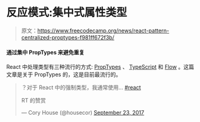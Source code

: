 # 反应模式:集中式属性类型

> 原文：<https://www.freecodecamp.org/news/react-pattern-centralized-proptypes-f981ff672f3b/>

#### 通过集中 PropTypes 来避免重复

React 中处理类型有三种流行的方式: [PropTypes](https://reactjs.org/docs/typechecking-with-proptypes.html) 、 [TypeScript](http://typescriptlang.org) 和 [Flow](http://flowtype.org/) 。这篇文章是关于 PropTypes 的，这是目前最流行的。

> ？对于 React 中的强制类型，我通常使用... [#react](https://twitter.com/hashtag/react?src=hash&ref_src=twsrc%5Etfw)
> 
> RT 的赞赏
> 
> — Cory House (@housecor) [September 23, 2017](https://twitter.com/housecor/status/911673327240073216?ref_src=twsrc%5Etfw)